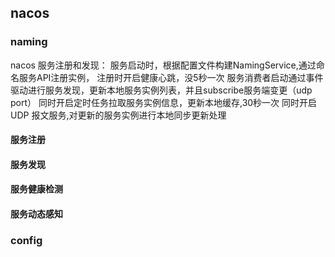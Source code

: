 ## nacos

### naming
nacos 服务注册和发现：
服务启动时，根据配置文件构建NamingService,通过命名服务API注册实例，
注册时开启健康心跳，没5秒一次
服务消费者启动通过事件驱动进行服务发现，更新本地服务实例列表，并且subscribe服务端变更（udp port）
同时开启定时任务拉取服务实例信息，更新本地缓存,30秒一次
同时开启UDP 报文服务,对更新的服务实例进行本地同步更新处理
#### 服务注册
#### 服务发现
#### 服务健康检测
#### 服务动态感知
### config
